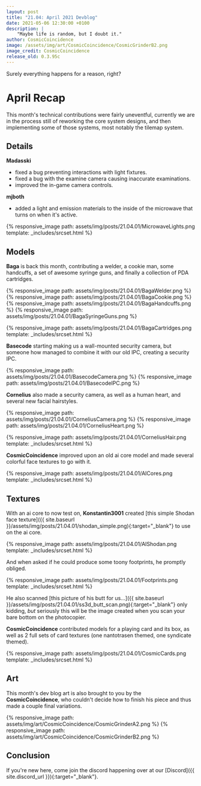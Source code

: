 ```yaml
---
layout: post
title: "21.04: April 2021 Devblog"
date: 2021-05-06 12:30:00 +0100
description: |
    "Maybe life is random, but I doubt it."
author: CosmicCoincidence
image: /assets/img/art/CosmicCoincidence/CosmicGrinderB2.png
image_credit: CosmicCoincidence
release_old: 0.3.95c
---
```


Surely everything happens for a reason, right?

# April Recap

This month's technical contributions were fairly uneventful, currently we are in the process still of reworking the core system designs, and then implementing some of those systems, most notably the tilemap system.

## Details

**Madasski**
- fixed a bug preventing interactions with light fixtures.
- fixed a bug with the examine camera causing inaccurate examinations.
- improved the in-game camera controls.

**mjboth**
- added a light and emission materials to the inside of the microwave that turns on when it's active.

{% responsive_image path: assets/img/posts/21.04.01/MicrowaveLights.png template: _includes/srcset.html %}

## Models

**Baga** is back this month, contributing a welder, a cookie man, some handcuffs, a set of awesome syringe guns, and finally a collection of PDA cartridges.

<div class='horizontal-2' markdown='1'>
  {% responsive_image path: assets/img/posts/21.04.01/BagaWelder.png %}
  {% responsive_image path: assets/img/posts/21.04.01/BagaCookie.png %}
</div>

<div class='horizontal-2' markdown='1'>
  {% responsive_image path: assets/img/posts/21.04.01/BagaHandcuffs.png %}
  {% responsive_image path: assets/img/posts/21.04.01/BagaSyringeGuns.png %}
</div>

{% responsive_image path: assets/img/posts/21.04.01/BagaCartridges.png template: _includes/srcset.html %}

**Basecode** starting making us a wall-mounted security camera, but someone how managed to combine it with our old IPC, creating a security IPC.

<div class='horizontal-2' markdown='1'>
  {% responsive_image path: assets/img/posts/21.04.01/BasecodeCamera.png %}
  {% responsive_image path: assets/img/posts/21.04.01/BasecodeIPC.png %}
</div>

**Cornelius** also made a security camera, as well as a human heart, and several new facial hairstyles.

<div class='horizontal-2' markdown='1'>
  {% responsive_image path: assets/img/posts/21.04.01/CorneliusCamera.png %}
  {% responsive_image path: assets/img/posts/21.04.01/CorneliusHeart.png %}
</div>

{% responsive_image path: assets/img/posts/21.04.01/CorneliusHair.png template: _includes/srcset.html %}

**CosmicCoincidence** improved upon an old ai core model and made several colorful face textures to go with it.

{% responsive_image path: assets/img/posts/21.04.01/AICores.png template: _includes/srcset.html %}

## Textures

With an ai core to now test on, **Konstantin3001** created [this simple Shodan face texture]({{ site.baseurl }}/assets/img/posts/21.04.01/shodan_simple.png){:target="_blank"} to use on the ai core.

{% responsive_image path: assets/img/posts/21.04.01/AIShodan.png template: _includes/srcset.html %}

And when asked if he could produce some toony footprints, he promptly obliged.

{% responsive_image path: assets/img/posts/21.04.01/Footprints.png template: _includes/srcset.html %}

He also scanned [this picture of his butt for us...]({{ site.baseurl }}/assets/img/posts/21.04.01/ss3d_butt_scan.png){:target="_blank"} only kidding, *but* seriously this will be the image created when you scan your bare bottom on the photocopier.

**CosmicCoincidence** contributed models for a playing card and its box, as well as 2 full sets of card textures (one nantotrasen themed, one syndicate themed).

{% responsive_image path: assets/img/posts/21.04.01/CosmicCards.png template: _includes/srcset.html %}

## Art

This month's dev blog art is also brought to you by the **CosmicCoincidence**, who couldn't decide how to finish his piece and thus made a couple final variations.

<div class='horizontal-2' markdown='1'>
{% responsive_image path: assets/img/art/CosmicCoincidence/CosmicGrinderA2.png %}
{% responsive_image path: assets/img/art/CosmicCoincidence/CosmicGrinderB2.png %}
</div>

## Conclusion

If you're new here, come join the discord happening over at our [Discord]({{ site.discord_url }}){:target="_blank"}.
